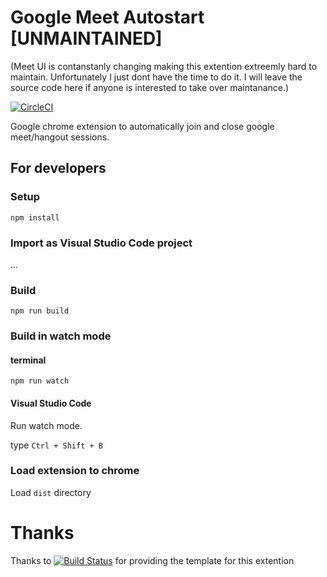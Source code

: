 # Google Meet Autostart [UNMAINTAINED]

(Meet UI is contanstanly changing making this extention extreemly hard to maintain. Unfortunately I just dont have the time to do it. I will leave the source code here if anyone is interested to take over maintanance.)

[![CircleCI](https://circleci.com/gh/rolfwessels/google-meet-auto-start-extention.svg?style=svg)](https://circleci.com/gh/rolfwessels/google-meet-auto-start-extention)

Google chrome extension to automatically join and close google meet/hangout sessions.

## For developers

### Setup

```
npm install
```

### Import as Visual Studio Code project

...

### Build

```
npm run build
```

### Build in watch mode

#### terminal

```
npm run watch
```

#### Visual Studio Code

Run watch mode.

type `Ctrl + Shift + B`

### Load extension to chrome

Load `dist` directory

# Thanks

Thanks to [![Build Status](https://travis-ci.org/chibat/chrome-extension-typescript-starter.svg?branch=master)](https://travis-ci.org/chibat/chrome-extension-typescript-starter) for providing the template for this extention
